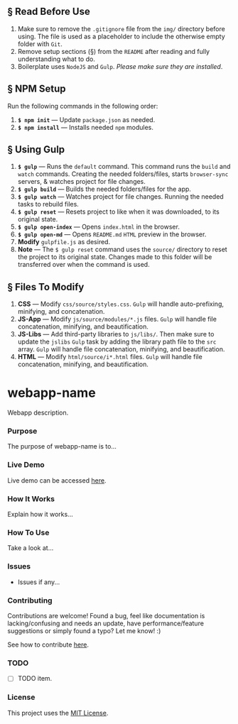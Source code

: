 ## § Read Before Use
1. Make sure to remove the `.gitignore` file from the `img/` directory before using. The file is used as a placeholder to include the otherwise empty folder with `Git`.
2. Remove setup sections (§) from the `README` after reading and fully understanding what to do.
3. Boilerplate uses `NodeJS` and `Gulp`. *Please make sure they are installed*.

## § NPM Setup
Run the following commands in the following order:
1. **`$ npm init`** &mdash; Update `package.json` as needed.
2. **`$ npm install`** &mdash; Installs needed `npm` modules.

## § Using Gulp
1. **`$ gulp`** &mdash; Runs the `default` command. This command runs the `build` and `watch` commands. Creating the needed folders/files, starts `browser-sync` servers, & watches project for file changes.
2. **`$ gulp build`** &mdash; Builds the needed folders/files for the app.
3. **`$ gulp watch`** &mdash; Watches project for file changes. Running the needed tasks to rebuild files.
4. **`$ gulp reset`** &mdash; Resets project to like when it was downloaded, to its original state.
5. **`$ gulp open-index`** &mdash; Opens `index.html` in the browser.
6. **`$ gulp open-md`** &mdash; Opens `README.md` `HTML` preview in the browser.
7. **Modify** `gulpfile.js` as desired.
8. **Note** &mdash; The `$ gulp reset` command uses the `source/` directory to reset the project to its original state. Changes made to this folder will be transferred over when the command is used.

## § Files To Modify
1. **CSS** &mdash; Modify `css/source/styles.css`. `Gulp` will handle auto-prefixing, minifying, and concatenation.
2. **JS-App** &mdash; Modify `js/source/modules/*.js` files. `Gulp` will handle file concatenation, minifying, and beautification.
3. **JS-Libs** &mdash; Add third-party libraries to `js/libs/`. Then make sure to update the `jslibs` `Gulp` task by adding the library path file to the `src` array. `Gulp` will handle file concatenation, minifying, and beautification.
4. **HTML** &mdash; Modify `html/source/i*.html` files. `Gulp` will handle file concatenation, minifying, and beautification.

# webapp-name

Webapp description.

### Purpose

The purpose of webapp-name is to...

### Live Demo

Live demo can be accessed [here](https://cgabriel5.github.io/webapp-name/).

### How It Works

Explain how it works...

### How To Use

Take a look at...

### Issues

* Issues if any... 

### Contributing

Contributions are welcome! Found a bug, feel like documentation is lacking/confusing and needs an update, have performance/feature suggestions or simply found a typo? Let me know! :)

See how to contribute [here](https://github.com/cgabriel5/webapp-name/blob/master/CONTRIBUTING.md).

### TODO

- [ ] TODO item.

### License

This project uses the [MIT License](https://github.com/cgabriel5/webapp-name/blob/master/LICENSE.txt).

